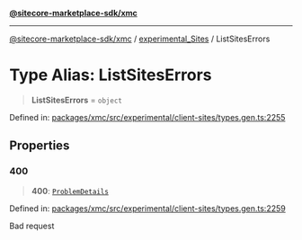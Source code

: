 [**@sitecore-marketplace-sdk/xmc**](../../../../README.md)

***

[@sitecore-marketplace-sdk/xmc](../../../../README.md) / [experimental\_Sites](../README.md) / ListSitesErrors

# Type Alias: ListSitesErrors

> **ListSitesErrors** = `object`

Defined in: [packages/xmc/src/experimental/client-sites/types.gen.ts:2255](https://github.com/Sitecore/marketplace-sdk/blob/main/packages/xmc/src/experimental/client-sites/types.gen.ts#L2255)

## Properties

### 400

> **400**: [`ProblemDetails`](ProblemDetails.md)

Defined in: [packages/xmc/src/experimental/client-sites/types.gen.ts:2259](https://github.com/Sitecore/marketplace-sdk/blob/main/packages/xmc/src/experimental/client-sites/types.gen.ts#L2259)

Bad request
